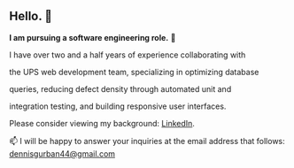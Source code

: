 ## Hello. 👋

**I am pursuing a software engineering role.** 🚀

I have over two and a half years of experience collaborating with

the UPS web development team, specializing in optimizing database

queries, reducing defect density through automated unit and

integration testing, and building responsive user interfaces.


Please consider viewing my background: <a href='https://www.linkedin.com/in//'>LinkedIn</a>.

📫 I will be happy to answer your inquiries at the email address that follows:<br>
dennisgurban44@gmail.com
